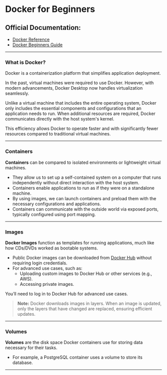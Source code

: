 
  <h1>Docker for Beginners</h1>

  <h2>Official Documentation:</h2>
  <ul>
    <li><a href="https://docs.docker.com/" target="_blank">Docker Reference</a></li>
    <li><a href="https://docs.docker.com/get-started/" target="_blank">Docker Beginners Guide</a></li>
  </ul>

  <hr>

  <h3>What is Docker?</h3>
  <p>Docker is a containerization platform that simplifies application deployment.</p>
  <p>
    In the past, virtual machines were required to use Docker. However, with modern advancements, Docker Desktop now 
    handles virtualization seamlessly.
  </p>
  <p>
    Unlike a virtual machine that includes the entire operating system, Docker only includes the essential components 
    and configurations that an application needs to run. When additional resources are required, Docker communicates 
    directly with the host system's kernel.
  </p>
  <p>
    This efficiency allows Docker to operate faster and with significantly fewer resources compared to traditional 
    virtual machines.
  </p>

  <hr>

  <h3>Containers</h3>
  <p><strong>Containers</strong> can be compared to isolated environments or lightweight virtual machines.</p>
  <ul>
    <li>They allow us to set up a self-contained system on a computer that runs independently without direct interaction with the host system.</li>
    <li>Containers enable applications to run as if they were on a standalone machine.</li>
    <li>By using images, we can launch containers and preload them with the necessary configurations and applications.</li>
    <li>Containers can communicate with the outside world via exposed ports, typically configured using port mapping.</li>
  </ul>

  <hr>

  <h3>Images</h3>
  <p><strong>Docker Images</strong> function as templates for running applications, much like how CDs/DVDs worked as bootable systems.</p>
  <ul>
    <li>Public Docker images can be downloaded from <a href="https://hub.docker.com/" target="_blank">Docker Hub</a> without requiring login credentials.</li>
    <li>For advanced use cases, such as:
      <ul>
        <li>Uploading custom images to Docker Hub or other services (e.g., AWS).</li>
        <li>Accessing private images.</li>
      </ul>
    </li>
  </ul>
  <p>You’ll need to log in to Docker Hub for advanced use cases.</p>
  <blockquote>
    <strong>Note:</strong> Docker downloads images in layers. When an image is updated, only the layers that have changed are replaced, ensuring efficient updates.
  </blockquote>

  <hr>

  <h3>Volumes</h3>
  <p><strong>Volumes</strong> are the disk space Docker containers use for storing data necessary for their tasks.</p>
  <ul>
    <li>For example, a PostgreSQL container uses a volume to store its database.</li>
  </ul>

  <hr>
</body>
</html>
